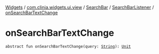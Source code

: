 [Widgets](../../../index.md) / [com.clinia.widgets.ui.view](../../index.md) / [SearchBar](../index.md) / [SearchBarListener](index.md) / [onSearchBarTextChange](./on-search-bar-text-change.md)

# onSearchBarTextChange

`abstract fun onSearchBarTextChange(query: `[`String`](https://kotlinlang.org/api/latest/jvm/stdlib/kotlin/-string/index.html)`): `[`Unit`](https://kotlinlang.org/api/latest/jvm/stdlib/kotlin/-unit/index.html)